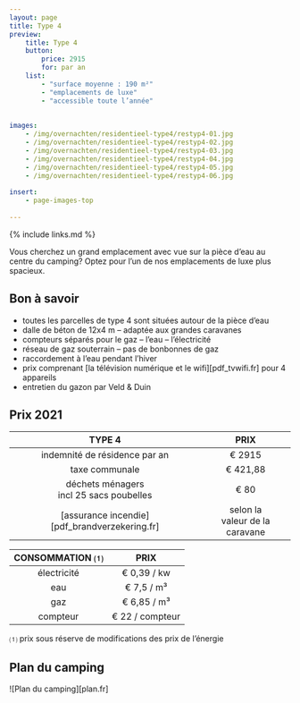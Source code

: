 ```yaml
---
layout: page
title: Type 4
preview: 
    title: Type 4
    button:
        price: 2915
        for: par an
    list:
        - "surface moyenne : 190 m²"
        - "emplacements de luxe"
        - "accessible toute l’année"
        
        
images:
    - /img/overnachten/residentieel-type4/restyp4-01.jpg
    - /img/overnachten/residentieel-type4/restyp4-02.jpg
    - /img/overnachten/residentieel-type4/restyp4-03.jpg
    - /img/overnachten/residentieel-type4/restyp4-04.jpg
    - /img/overnachten/residentieel-type4/restyp4-05.jpg
    - /img/overnachten/residentieel-type4/restyp4-06.jpg
    
insert:
    - page-images-top
    
---
```


{% include links.md %}

Vous cherchez un grand emplacement avec vue sur la pièce d’eau au centre du camping? Optez pour l’un de nos emplacements de luxe plus spacieux.

## Bon à savoir

- toutes les parcelles de type 4 sont situées autour de la pièce d’eau
- dalle de béton de 12x4 m – adaptée aux grandes caravanes
- compteurs séparés pour le gaz – l’eau – l’électricité
- réseau de gaz souterrain – pas de bonbonnes de gaz
- raccordement à l’eau pendant l’hiver
- prix comprenant [la télévision numérique et le wifi][pdf_tvwifi.fr] pour 4 appareils
- entretien du gazon par Veld & Duin


## Prix 2021

TYPE 4                |PRIX           |
:--------------------:|:--------------:|
indemnité de résidence par an |€ 2915            
taxe communale                |€ 421,88
déchets ménagers<br>incl 25 sacs poubelles<br> | € 80   
[assurance incendie][pdf_brandverzekering.fr]     |selon la<br>valeur de la caravane

CONSOMMATION ⑴           |PRIX          |
:--------------------:|:-------------:|
électricité           | € 0,39 / kw        
eau                   | € 7,5 / m³
gaz                   | € 6,85 / m³       
compteur              | € 22 / compteur      

⑴ prix sous réserve de modifications des prix de l’énergie

## Plan du camping

![Plan du camping][plan.fr]

